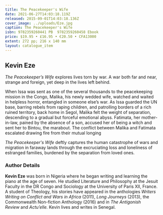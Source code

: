 ```yaml
---
title: The Peacekeeper's Wife
date: 2021-06-27T14:03:18.119Z
released: 2015-09-01T14:03:18.136Z
cover_image: ../uploads/Eze.jpg
caption: The Peacekeeper's Wife
isbn: 9782359260441 PB  9782359260458 Ebook
price: $19.95 • £16.95 • €20.50 • CFA13000
extent: 272 pp; 216 x 140 mm
layout: catalogue_item
---
```

## Kevin Eze

*The Peacekeeper’s Wife* explores lives torn by war. A war both far and near, strange and foreign, yet deep in the lives left behind.

When Issa was sent as one of the several thousands to the peacekeeping mission in the Congo, Malika, his newly wedded wife, watched and waited in helpless horror, entangled in someone else’s war. As Issa guarded the UN base, barring rebels from raping children, and patrolling borders of a rich ruined territory, back home in Segol, Malika felt the weight of separation, descending to a gradual but forceful emotional abyss. Fatimata, her mother-in-law, pained by the absence of a son, accused her of being a witch and sent her to Bintou, the marabout. The conflict between Malika and Fatimata escalated drawing fire from their mutual longing

*The Peacekeeper's Wife* deftly captures the human catastrophe of wars and migration in faraway lands through the excruciating loss and loneliness of estranged families, burdened by the separation from loved ones.

### Author Details

**Kevin Eze** was born in Nigeria where he began writing and learning the piano at the age of seven. He studied Literature and Philosophy at the Jesuit Faculty in the DR Congo and Sociology at the University of Paris XII, France. A student of Theology, his stories have appeared in the anthologies *Writers Writing on Conflict and Wars in Africa* (2011), *Long Journeys* (2013), the Commonwealth Non-fiction Anthology (2016) and in *The Antigonish Review* and *Actu’elle.* Kevin lives and writes in Senegal.